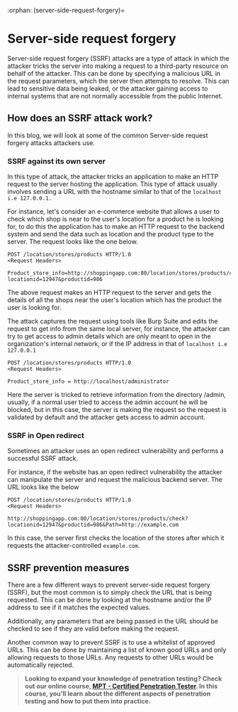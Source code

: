 :orphan:
(server-side-request-forgery)=

# Server-side request forgery

Server-side request forgery (SSRF) attacks are a type of attack in which the attacker tricks the server into making a request to a third-party resource on behalf of the attacker. This can be done by specifying a malicious URL in the request parameters, which the server then attempts to resolve. This can lead to sensitive data being leaked, or the attacker gaining access to internal systems that are not normally accessible from the public Internet.

## How does an SSRF attack work?

In this blog, we will look at some of the common Server-side request forgery attacks attackers use.

### SSRF against its own server

In this type of attack, the attacker tricks an application to make an HTTP request to the server hosting the application. This type of attack usually involves sending a URL with the hostname similar to that of the `localhost i.e 127.0.0.1.`

For instance, let's consider an e-commerce website that allows a user to check which shop is near to the user's location for a product he is looking for, to do this the application has to make an HTTP request to the backend system and send the data such as location and the product type to the server. The request looks like the one below.

```
POST /location/stores/products HTTP/1.0
<Request Headers>

Product_store_info=http://shoppingapp.com:80/location/stores/products/check?locationid=12947&productid=986
```

The above request makes an HTTP request to the server and gets the details of all the shops near the user's location which has the product the user is looking for.

The attack captures the request using tools like Burp Suite and edits the request to get info from the same local server, for instance, the attacker can try to get access to admin details which are only meant to open in the organization's internal network, or if the IP address in that of `localhost i.e 127.0.0.1 `

```
POST /location/stores/products HTTP/1.0
<Request Headers>

Product_store_info = http://localhost/administrator
```

Here the server is tricked to retrieve information from the directory /admin, usually, if a normal user tried to access the admin account he will be blocked, but in this case, the server is making the request so the request is validated by default and the attacker gets access to admin account.

### SSRF in Open redirect

Sometimes an attacker uses an open redirect vulnerability and performs a successful SSRF attack.

For instance, if the website has an open redirect vulnerability the attacker can manipulate the server and request the malicious backend server. The URL looks like the below

```
POST /location/stores/products HTTP/1.0
<Request Headers>

http://shoppingapp.com:80/location/stores/products/check?locationid=12947&productid=986&Path=http://example.com
```

In this case, the server first checks the location of the stores after which it requests the attacker-controlled `example.com`.

## SSRF prevention measures

There are a few different ways to prevent server-side request forgery (SSRF), but the most common is to simply check the URL that is being requested. This can be done by looking at the hostname and/or the IP address to see if it matches the expected values.

Additionally, any parameters that are being passed in the URL should be checked to see if they are valid before making the request.

Another common way to prevent SSRF is to use a whitelist of approved URLs. This can be done by maintaining a list of known good URLs and only allowing requests to those URLs. Any requests to other URLs would be automatically rejected.

> **Looking to expand your knowledge of penetration testing? Check out our online course, [MPT - Certified Penetration Tester](https://www.mosse-institute.com/certifications/mpt-certified-penetration-tester.html). In this course, you'll learn about the different aspects of penetration testing and how to put them into practice.**
